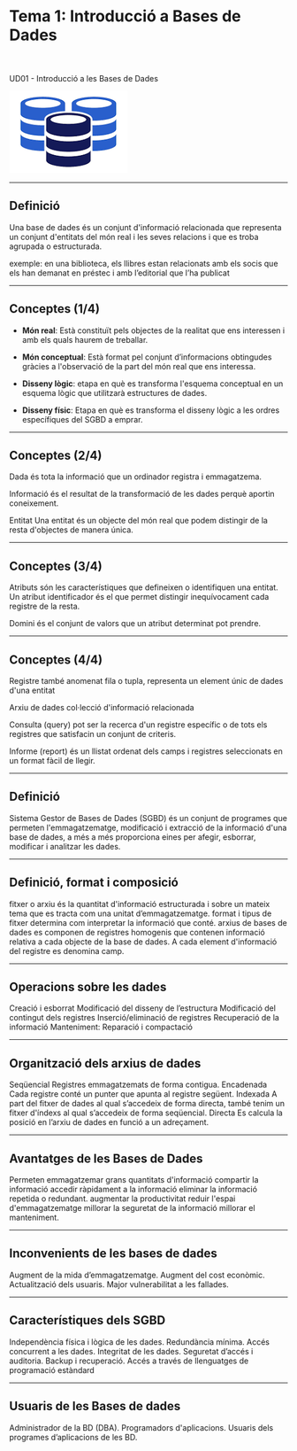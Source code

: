 # Tema 1: Introducció a Bases de Dades
<br>
<br>
UD01 - Introducció a les Bases de Dades

![data-base.png](./assets/img/data-base.png)

---

## Definició

Una base de dades és un conjunt d'informació relacionada que representa un conjunt d'entitats del món real i les seves relacions i que es troba agrupada o estructurada.

exemple: en una biblioteca, els llibres estan relacionats amb els socis que els han demanat en préstec i amb l’editorial que l’ha publicat


---

## Conceptes (1/4)

* **Món real**: Està constituït pels objectes de la realitat que ens interessen i amb els quals haurem de treballar.

* **Món conceptual**: Està format pel conjunt d’informacions obtingudes gràcies a l'observació de la part del món real que ens interessa. 

* **Disseny lògic**: etapa en què es transforma l'esquema conceptual en un esquema lògic que utilitzarà estructures de dades.

* **Disseny físic**: Etapa en què es transforma el disseny lògic a les ordres específiques del SGBD a emprar.

----

## Conceptes  (2/4)

Dada
és tota la informació que un ordinador registra i emmagatzema.

Informació
és el resultat de la transformació de les dades perquè aportin coneixement.

Entitat
Una entitat és un objecte del món real que podem distingir de la resta d'objectes de manera única.

----

## Conceptes  (3/4)

Atributs
són les característiques que defineixen o identifiquen una entitat. 
Un atribut identificador és el que permet distingir inequívocament cada registre de la resta.

Domini
és el conjunt de valors que un atribut determinat pot prendre.

----

## Conceptes  (4/4)

Registre
també anomenat fila o tupla, representa un element únic de dades d'una entitat
 
Arxiu de dades
col·lecció d'informació relacionada

Consulta (query) pot ser
la recerca d'un registre específic o
de tots els registres que satisfacin un conjunt de criteris.

Informe (report)
és un llistat ordenat dels camps i registres seleccionats en un format fàcil de llegir.

---

## Definició

Sistema Gestor de Bases de Dades (SGBD)
és un conjunt de programes que permeten l'emmagatzematge, modificació i extracció de la informació d'una base de dades, a més a més proporciona eines per afegir, esborrar, modificar i analitzar les dades.


---

## Definició, format i composició

fitxer o arxiu
és la quantitat d'informació estructurada i sobre un mateix tema que es tracta com una unitat d’emmagatzematge.
format i tipus de fitxer
determina com interpretar la informació que conté.
arxius de bases de dades 
es componen de registres homogenis que contenen informació relativa a cada objecte de la base de dades. A cada element d'informació del registre es denomina camp.


---

## Operacions sobre les dades

Creació i esborrat
Modificació del disseny de l’estructura
Modificació del contingut dels registres
Inserció/eliminació de registres
Recuperació de la informació
Manteniment: Reparació i compactació

---

## Organització dels arxius de dades

Seqüencial
Registres emmagatzemats de forma contigua.
Encadenada
Cada registre conté un punter que apunta al registre següent.
Indexada
A part del fitxer de dades al qual s’accedeix de forma directa, també tenim un fitxer d'índexs al qual s’accedeix de forma seqüencial.
Directa
Es calcula la posició en l’arxiu de dades en funció a un adreçament.

---

## Avantatges de les Bases de Dades

Permeten
emmagatzemar grans quantitats d'informació
compartir la informació
accedir ràpidament a la informació
eliminar la informació repetida o redundant.
augmentar la productivitat
reduir l'espai d'emmagatzematge
millorar la seguretat de la informació
millorar el manteniment.

---

## Inconvenients de les bases de dades

Augment de la mida d’emmagatzematge.
Augment del cost econòmic.
Actualització dels usuaris.
Major vulnerabilitat a les fallades.

---

## Característiques dels SGBD

Independència física i lògica de les dades.
Redundància mínima.
Accés concurrent a les dades.
Integritat de les dades.
Seguretat d’accés i auditoria.
Backup i recuperació.
Accés a través de llenguatges de programació estàndard

---

## Usuaris de les Bases de dades

Administrador de la BD (DBA).
Programadors d'aplicacions.
Usuaris dels programes d’aplicacions de les BD.
